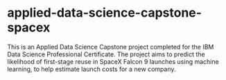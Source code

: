 # applied-data-science-capstone-spacex
This is an Applied Data Science Capstone project completed for the IBM Data Science Professional Certificate. The project aims to predict the likelihood of first-stage reuse in SpaceX Falcon 9 launches using machine learning, to help estimate launch costs for a new company.
